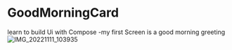 # GoodMorningCard
learn to build Ui with Compose -my first Screen is a good morning greeting
![IMG_20221111_103935](https://user-images.githubusercontent.com/82545343/202734238-f6595357-75e4-491c-a7a8-58c3f737db5d.jpg)
